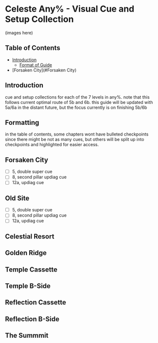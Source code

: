 # Celeste Any% - Visual Cue and Setup Collection
(images here)
## Table of Contents
- [Introduction](#introduction)
  - [Format of Guide](#Formatting)
- [Forsaken City](#Forsaken City)
## Introduction
cue and setup collections for each of the 7 levels in any%. note that this follows current optimal route of 5b and 6b. this guide will be updated with 5a/6a in the distant future, but the focus currently is on finishing 5b/6b
## Formatting
in the table of contents, some chapters wont have bulleted checkpoints since there might be not as many cues, but others will be split up into checkpoints and highlighted for easier access.
## Forsaken City
 - [ ] 5, double super cue
 - [ ] 8, second pillar updiag cue
 - [ ] 12a, updiag cue
## Old Site
 - [ ] 5, double super cue
 - [ ] 8, second pillar updiag cue
 - [ ] 12a, updiag cue
## Celestial Resort

## Golden Ridge

## Temple Cassette

## Temple B-Side

## Reflection Cassette

## Reflection B-Side

## The Summmit
 
